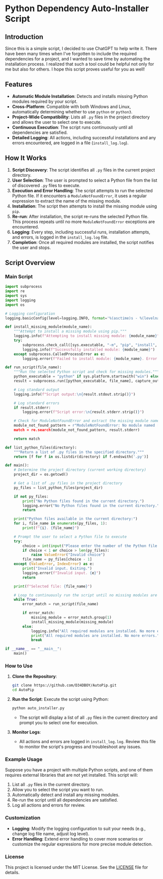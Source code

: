 
# Python Dependency Auto-Installer Script

## Introduction

Since this is a simple script, I decided to use ChatGPT to help write it. There have been many times when I've forgotten to include the required dependencies for a project, and I wanted to save time by automating the installation process. I realized that such a tool could be helpful not only for me but also for others. I hope this script proves useful for you as well!

## Features

- **Automatic Module Installation**: Detects and installs missing Python modules required by your script.
- **Cross-Platform**: Compatible with both Windows and Linux, automatically determining whether to use `python` or `python3`.
- **Project-Wide Compatibility**: Lists all `.py` files in the project directory and allows the user to select one to execute.
- **Continuous Execution**: The script runs continuously until all dependencies are satisfied.
- **Detailed Logging**: All actions, including successful installations and any errors encountered, are logged in a file (`install_log.log`).

## How It Works

1. **Script Discovery**: The script identifies all `.py` files in the current project directory.
2. **User Selection**: The user is prompted to select a Python file from the list of discovered `.py` files to execute.
3. **Execution and Error Handling**: The script attempts to run the selected Python file. If it encounters a `ModuleNotFoundError`, it uses a regular expression to extract the name of the missing module.
4. **Installation**: The script then attempts to install the missing module using `pip`.
5. **Re-run**: After installation, the script re-runs the selected Python file. This process repeats until no more `ModuleNotFoundError` exceptions are encountered.
6. **Logging**: Every step, including successful runs, installation attempts, and errors, is logged in the `install_log.log` file.
7. **Completion**: Once all required modules are installed, the script notifies the user and stops.

## Script Overview

### Main Script

```python
import subprocess
import re
import sys
import logging
import os

# Logging configuration
logging.basicConfig(level=logging.INFO, format='%(asctime)s - %(levelname)s - %(message)s', filename='install_log.log', filemode='a')

def install_missing_module(module_name):
    """Attempt to install a missing module using pip."""
    logging.info(f"Attempting to install missing module: {module_name}")
    try:
        subprocess.check_call([sys.executable, "-m", "pip", "install", module_name])
        logging.info(f"Successfully installed module: {module_name}")
    except subprocess.CalledProcessError as e:
        logging.error(f"Failed to install module: {module_name}. Error: {e}")

def run_script(file_name):
    """Run the selected Python script and check for missing modules."""
    python_executable = "python" if sys.platform.startswith("win") else "python3"
    result = subprocess.run([python_executable, file_name], capture_output=True, text=True)

    # Log standard output
    logging.info(f"Script output:\n{result.stdout.strip()}")

    # Log standard errors
    if result.stderr:
        logging.error(f"Script error:\n{result.stderr.strip()}")

    # Check for ModuleNotFoundError and extract the missing module name
    module_not_found_pattern = r"ModuleNotFoundError: No module named ['"](\w+)['"]"
    match = re.search(module_not_found_pattern, result.stderr)

    return match

def list_python_files(directory):
    """Return a list of .py files in the specified directory."""
    return [f for f in os.listdir(directory) if f.endswith('.py')]

def main():
    # Determine the project directory (current working directory)
    project_dir = os.getcwd()

    # Get a list of .py files in the project directory
    py_files = list_python_files(project_dir)

    if not py_files:
        print("No Python files found in the current directory.")
        logging.error("No Python files found in the current directory.")
        return

    print("Python files available in the current directory:")
    for i, file_name in enumerate(py_files, 1):
        print(f"{i}. {file_name}")

    # Prompt the user to select a Python file to execute
    try:
        choice = int(input("Please enter the number of the Python file you want to execute: "))
        if choice < 1 or choice > len(py_files):
            raise ValueError("Invalid choice")
        file_name = py_files[choice - 1]
    except (ValueError, IndexError) as e:
        print("Invalid input. Exiting.")
        logging.error(f"Invalid input. {e}")
        return

    print(f"Selected file: {file_name}")

    # Loop to continuously run the script until no missing modules are found
    while True:
        error_match = run_script(file_name)

        if error_match:
            missing_module = error_match.group(1)
            install_missing_module(missing_module)
        else:
            logging.info("All required modules are installed. No more errors.")
            print("All required modules are installed. No more errors.")
            break

if __name__ == "__main__":
    main()
```

### How to Use

1. **Clone the Repository**:
   ```bash
   git clone https://github.com/D34DBOY/AutoPip.git
   cd AutoPip
   ```

2. **Run the Script**:
   Execute the script using Python:
   ```bash
   python auto_installer.py
   ```
   - The script will display a list of all `.py` files in the current directory and prompt you to select one for execution.
   
3. **Monitor Logs**:
   - All actions and errors are logged in `install_log.log`. Review this file to monitor the script's progress and troubleshoot any issues.

### Example Usage

Suppose you have a project with multiple Python scripts, and one of them requires external libraries that are not yet installed. This script will:

1. List all `.py` files in the current directory.
2. Allow you to select the script you want to run.
3. Automatically detect and install any missing modules.
4. Re-run the script until all dependencies are satisfied.
5. Log all actions and errors for review.

### Customization

- **Logging**: Modify the logging configuration to suit your needs (e.g., change log file name, adjust log level).
- **Error Handling**: Extend error handling to cover more scenarios or customize the regular expressions for more precise module detection.

### License

This project is licensed under the MIT License. See the [LICENSE](LICENSE) file for details.
